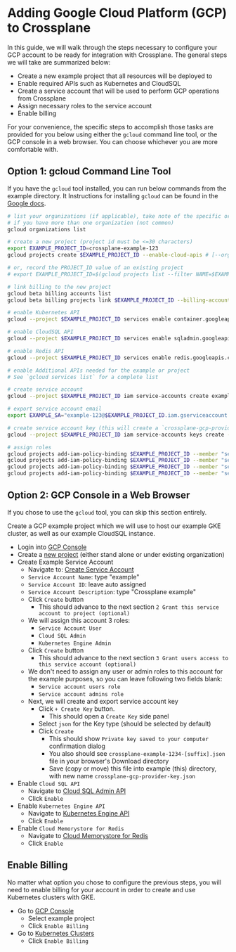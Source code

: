 # Adding Google Cloud Platform (GCP) to Crossplane

In this guide, we will walk through the steps necessary to configure your GCP account to be ready for integration with Crossplane.
The general steps we will take are summarized below:

* Create a new example project that all resources will be deployed to
* Enable required APIs such as Kubernetes and CloudSQL
* Create a service account that will be used to perform GCP operations from Crossplane
* Assign necessary roles to the service account
* Enable billing

For your convenience, the specific steps to accomplish those tasks are provided for you below using either the `gcloud` command line tool, or the GCP console in a web browser.
You can choose whichever you are more comfortable with.

## Option 1: gcloud Command Line Tool

If you have the `gcloud` tool installed, you can run below commands from the example directory.
It
Instructions for installing `gcloud` can be found in the [Google docs](https://cloud.google.com/sdk/install).

```bash
# list your organizations (if applicable), take note of the specific organization ID you want to use
# if you have more than one organization (not common)
gcloud organizations list

# create a new project (project id must be <=30 characters)
export EXAMPLE_PROJECT_ID=crossplane-example-123
gcloud projects create $EXAMPLE_PROJECT_ID --enable-cloud-apis # [--organization $ORGANIZATION_ID]

# or, record the PROJECT_ID value of an existing project
# export EXAMPLE_PROJECT_ID=$(gcloud projects list --filter NAME=$EXAMPLE_PROJECT_NAME --format="value(PROJECT_ID)")

# link billing to the new project
gcloud beta billing accounts list
gcloud beta billing projects link $EXAMPLE_PROJECT_ID --billing-account=$ACCOUNT_ID

# enable Kubernetes API
gcloud --project $EXAMPLE_PROJECT_ID services enable container.googleapis.com

# enable CloudSQL API
gcloud --project $EXAMPLE_PROJECT_ID services enable sqladmin.googleapis.com

# enable Redis API
gcloud --project $EXAMPLE_PROJECT_ID services enable redis.googleapis.com

# enable Additional APIs needed for the example or project
# See `gcloud services list` for a complete list

# create service account
gcloud --project $EXAMPLE_PROJECT_ID iam service-accounts create example-123 --display-name "Crossplane Example"

# export service account email
export EXAMPLE_SA="example-123@$EXAMPLE_PROJECT_ID.iam.gserviceaccount.com"

# create service account key (this will create a `crossplane-gcp-provider-key.json` file in your current working directory)
gcloud --project $EXAMPLE_PROJECT_ID iam service-accounts keys create --iam-account $EXAMPLE_SA crossplane-gcp-provider-key.json

# assign roles
gcloud projects add-iam-policy-binding $EXAMPLE_PROJECT_ID --member "serviceAccount:$EXAMPLE_SA" --role="roles/iam.serviceAccountUser"
gcloud projects add-iam-policy-binding $EXAMPLE_PROJECT_ID --member "serviceAccount:$EXAMPLE_SA" --role="roles/cloudsql.admin"
gcloud projects add-iam-policy-binding $EXAMPLE_PROJECT_ID --member "serviceAccount:$EXAMPLE_SA" --role="roles/container.admin"
gcloud projects add-iam-policy-binding $EXAMPLE_PROJECT_ID --member "serviceAccount:$EXAMPLE_SA" --role="roles/redis.admin"
```

## Option 2: GCP Console in a Web Browser

If you chose to use the `gcloud` tool, you can skip this section entirely.

Create a GCP example project which we will use to host our example GKE cluster, as well as our example CloudSQL instance.

- Login into [GCP Console](https://console.cloud.google.com)
- Create a [new project](https://console.cloud.google.com/flows/enableapi?apiid=container.googleapis.com,sqladmin.googleapis.com,redis.googleapis.com) (either stand alone or under existing organization)
- Create Example Service Account
  - Navigate to: [Create Service Account](https://console.cloud.google.com/iam-admin/serviceaccounts)
  - `Service Account Name`: type "example"
  - `Service Account ID`: leave auto assigned
  - `Service Account Description`: type "Crossplane example"
  - Click `Create` button
    - This should advance to the next section `2 Grant this service account to project (optional)`
  - We will assign this account 3 roles:
    - `Service Account User`
    - `Cloud SQL Admin`
    - `Kubernetes Engine Admin`
  - Click `Create` button
    - This should advance to the next section `3 Grant users access to this service account (optional)`
  - We don't need to assign any user or admin roles to this account for the example purposes, so you can leave following two fields blank:
    - `Service account users role`
    - `Service account admins role`
  - Next, we will create and export service account key
    - Click `+ Create Key` button.
      - This should open a `Create Key` side panel
    - Select `json` for the Key type (should be selected by default)
    - Click `Create`
      - This should show `Private key saved to your computer` confirmation dialog
      - You also should see `crossplane-example-1234-[suffix].json` file in your browser's Download directory
      - Save (copy or move) this file into example (this) directory, with new name `crossplane-gcp-provider-key.json`
- Enable `Cloud SQL API`
  - Navigate to [Cloud SQL Admin API](https://console.developers.google.com/apis/api/sqladmin.googleapis.com/overview)
  - Click `Enable`
- Enable `Kubernetes Engine API`
  - Navigate to [Kubernetes Engine API](https://console.developers.google.com/apis/api/container.googleapis.com/overview)
  - Click `Enable`
- Enable `Cloud Memorystore for Redis`
  - Navigate to [Cloud Memorystore for Redis](https://console.developers.google.com/apis/api/redis.googleapis.com/overview)
  - Click `Enable`

## Enable Billing

No matter what option you chose to configure the previous steps, you will need to enable billing for your account in order to create and use Kubernetes clusters with GKE.

- Go to [GCP Console](https://console.cloud.google.com)
  - Select example project
  - Click `Enable Billing`
- Go to [Kubernetes Clusters](https://console.cloud.google.com/kubernetes/list)
  - Click `Enable Billing`
